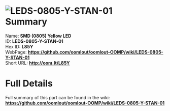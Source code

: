 
![LEDS-0805-Y-STAN-01](https://github.com/oomlout/oomlout-OOMP/blob/master/parts/LEDS-0805-Y-STAN-01/LEDS-0805-Y-STAN-01_420.jpg)   
Summary
=================
  
Name: __SMD (0805) Yellow LED__    
ID: __LEDS-0805-Y-STAN-01__   
Hex ID: __L85Y__   
WebPage: __https://github.com/oomlout/oomlout-OOMP/wiki/LEDS-0805-Y-STAN-01__   
Short URL: __http://oom.lt/L85Y__   

Full Details
==========================
Full summary of this part can be found in the wiki:   
__https://github.com/oomlout/oomlout-OOMP/wiki/LEDS-0805-Y-STAN-01__    

